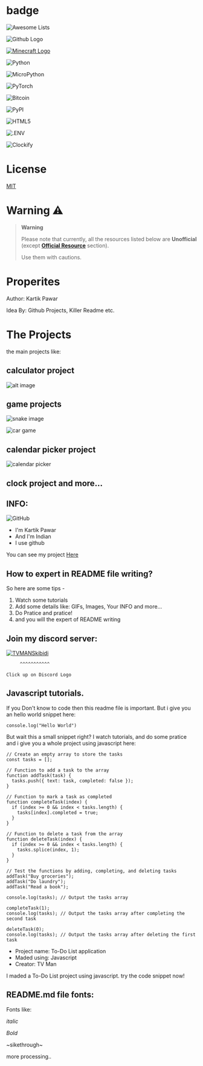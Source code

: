  # badge

![Awesome Lists](https://img.shields.io/badge/Awesome%20Lists-Awesome%20Badge-FC60A8?style=for-the-badge&logo=Awesome%20Lists) 

![Github Logo](https://img.shields.io/badge/GitHub-4.3-181717?style=for-the-badge&logo=GitHub)

[![Minecraft Logo](https://img.shields.io/badge/Minecraft-1.20.1-62B47A?style=for-the-badge&logo=Minecraft)](https://minecraft.net)

![Python](https://img.shields.io/badge/Python-6.7-3776AB?style=for-the-badge&logo=Python)

![MicroPython](https://img.shields.io/badge/MicroPython-1.2.3-2B2728?style=for-the-badge&logo=MicroPython)

![PyTorch](https://img.shields.io/badge/PyTorch-2.0-EE4C2C?style=for-the-badge&logo=PyTorch)

![Bitcoin](https://img.shields.io/badge/Bitcoin-Expensive-181717?style=for-the-badge&logo=Bitcoin&logoColor=EAB300&label=Bitcoin&labelColor=23750A&color=FF0000
)

![PyPI](https://img.shields.io/badge/PyPI-0.1.2-3775A9?style=for-the-badge&logo=PyPI)

![HTML5](https://img.shields.io/badge/HTML5-5.3-E34F26?style=for-the-badge&logo=HTML5)

![.ENV](https://img.shields.io/badge/.ENV-16.3.1-ECD53F?style=for-the-badge&logo=.ENV)

![Clockify](https://img.shields.io/badge/Clockify-2.7.3-03A9F4?style=for-the-badge&logo=Clockify)

# License
[MIT](LICENSE)

# Warning ⚠️
> **Warning**
> 
> Please note that currently, all the resources listed below are **Unofficial** (except **[Official Resource](#official-resource)** section).
>
> Use them with cautions.

# Properites
Author: Kartik Pawar

Idea By: Github Projects, Killer Readme etc.

# The Projects
the main projects like:
## calculator project
![alt image](calc.jpeg)
## game projects
![snake image](snake_game.jpeg)

![car game](car_game.jpeg)
## calendar picker project
![calendar picker](calendar.jpeg)
## clock project and more...


## INFO:
![GitHub](https://img.shields.io/badge/GitHub-3.9.2-181717?style=for-the-badge&logo=GitHub)

- I'm Kartik Pawar
- And I'm Indian
- I use github

You can see my project [Here](https://github.com/dashboard)

## How to expert in README file writing?
So here are some tips -
1. Watch some tutorials
2. Add some details like: GIFs, Images, Your INFO and more...
3. Do Pratice and pratice!
4. and you will the expert of README writing

## Join my discord server:
[![TVMANSkibidi](https://img.shields.io/badge/Discord-188.11%20Stable-5865F2?style=for-the-badge&logo=Discord)](https://discord.gg/d8dsNCGw)

         ^^^^^^^^^^^

    Click up on Discord Logo
    
    
## Javascript tutorials.
If you Don't know to code then this readme file is important. 
But i give you an hello world snippet here:

```console.log("Hello World")```

But wait this a small snippet right? 
I watch tutorials,
and do some pratice and i give you a whole project using javascript here:
```
// Create an empty array to store the tasks
const tasks = [];

// Function to add a task to the array
function addTask(task) {
  tasks.push({ text: task, completed: false });
}

// Function to mark a task as completed
function completeTask(index) {
  if (index >= 0 && index < tasks.length) {
    tasks[index].completed = true;
  }
}

// Function to delete a task from the array
function deleteTask(index) {
  if (index >= 0 && index < tasks.length) {
    tasks.splice(index, 1);
  }
}

// Test the functions by adding, completing, and deleting tasks
addTask("Buy groceries");
addTask("Do laundry");
addTask("Read a book");

console.log(tasks); // Output the tasks array

completeTask(1);
console.log(tasks); // Output the tasks array after completing the second task

deleteTask(0);
console.log(tasks); // Output the tasks array after deleting the first task
```

- Project name: To-Do List application
- Maded using: Javascript
- Creator: TV Man

I maded a To-Do List project using javascript. try the code snippet now!

## README.md file fonts:
Fonts like:

_italic_

*Bold*

~sikethrough~

more processing..
